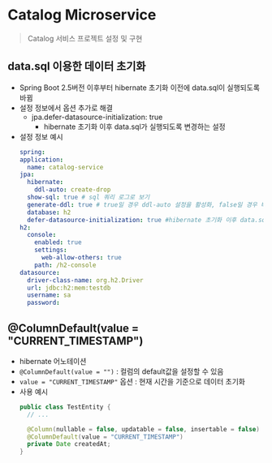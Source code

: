 # Catalog Microservice
> Catalog 서비스 프로젝트 설정 및 구현

## data.sql 이용한 데이터 초기화
* Spring Boot 2.5버전 이후부터 hibernate 초기화 이전에 data.sql이 실행되도록 바뀜
* 설정 정보에서 옵션 추가로 해결
   * jpa.defer-datasource-initialization: true
     * hibernate 초기화 이후 data.sql가 실행되도록 변경하는 설정
* 설정 정보 예시
  ```yaml
  spring:
  application:
    name: catalog-service
  jpa:
    hibernate:
      ddl-auto: create-drop
    show-sql: true # sql 쿼리 로그로 보기
    generate-ddl: true # true일 경우 ddl-auto 설정을 활성화, false일 경우 비활성화
    database: h2
    defer-datasource-initialization: true #hibernate 초기화 이후 data.sql 실행되도록 함
  h2:
    console:
      enabled: true
      settings:
        web-allow-others: true
      path: /h2-console
  datasource:
    driver-class-name: org.h2.Driver
    url: jdbc:h2:mem:testdb
    username: sa
    password:
  ```

## @ColumnDefault(value = "CURRENT_TIMESTAMP")
* hibernate 어노테이션
* `@ColumnDefault(value = "")` : 컬럼의 default값을 설정할 수 있음
* `value = "CURRENT_TIMESTAMP"` 옵션 : 현재 시간을 기준으로 데이터 초기화
* 사용 예시
  ```java
  public class TestEntity {
    // ...

    @Column(nullable = false, updatable = false, insertable = false) // 초기화된 값 계속 사용하도록 설정
    @ColumnDefault(value = "CURRENT_TIMESTAMP")
    private Date createdAt;
  }
  ```

